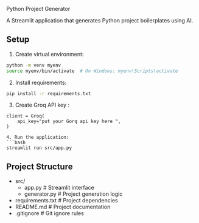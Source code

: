  Python Project Generator

A Streamlit application that generates Python project boilerplates using AI.

## Setup
1. Create virtual environment:
```bash
python -m venv myenv
source myenv/bin/activate  # On Windows: myenv\Scripts\activate
```

2. Install requirements:
```bash
pip install -r requirements.txt
```

3. Create  Groq API key  :
```
client = Groq(
    api_key="put your Gorq api key here ",
) 

4. Run the application:
```bash
streamlit run src/app.py
```

## Project Structure
- src/
  - app.py         # Streamlit interface
  - generator.py   # Project generation logic
- requirements.txt # Project dependencies
- README.md       # Project documentation
- .gitignore      # Git ignore rules